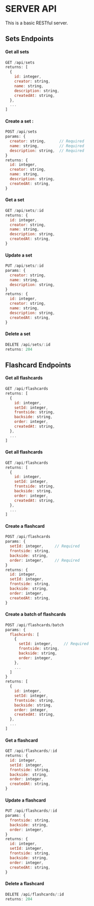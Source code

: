 # SERVER API

This is a basic RESTful server.

## Sets Endpoints

#### Get all sets 
```javascript
GET /api/sets
returns: [
  {
    id: integer,
    creator: string,
    name: string,
    description: string,
    createdAt: string,
  },
  ...
]
```
#### Create a set :
```javascript
POST /api/sets
params: {
  creator: string,      // Required
  name: string,         // Required
  description: string,  // Required
}
returns: {
  id: integer,
  creator: string,
  name: string,
  description: string,
  createdAt: string,
}
```
#### Get a set
```javascript
GET /api/sets/:id
returns: {
  id: integer,
  creator: string,
  name: string,
  description: string,
  createdAt: string,
}
```
#### Update a set
```javascript
PUT /api/sets/:id
params: {
  creator: string,
  name: string,
  description: string,
}
returns: {
  id: integer,
  creator: string,
  name: string,
  description: string,
  createdAt: string,
}
```
#### Delete a set
```javascript
DELETE /api/sets/:id
returns: 204
```

## Flashcard Endpoints

#### Get all flashcards
```javascript
GET /api/flashcards
returns: [
  {
    id: integer,
    setId: integer,
    frontside: string,
    backside: string,
    order: integer,
    createdAt: string,
  },
  ...
]
```
#### Get all flashcards
```javascript
GET /api/flashcards
returns: [
  {
    id: integer,
    setId: integer,
    frontside: string,
    backside: string,
    order: integer,
    createdAt: string,
  },
  ...
]
```
#### Create a flashcard
```javascript
POST /api/flashcards
params: {
  setId: integer,     // Required
  frontside: string,
  backside: string,
  order: integer,     // Required
}
returns: {
  id: integer,
  setId: integer,
  frontside: string,
  backside: string,
  order: integer,
  createdAt: string,
}
```
#### Create a batch of flashcards
```javascript
POST /api/flashcards/batch
params: {
  flashcards: [
    {
      setId: integer,     // Required
      frontside: string,
      backside: string,
      order: integer,
    },
    ...
  ]
}
returns: [
  {
    id: integer,
    setId: integer,
    frontside: string,
    backside: string,
    order: integer,
    createdAt: string,
  },
  ...
]
```
#### Get a flashcard
```javascript
GET /api/flashcards/:id
returns: {
  id: integer,
  setId: integer,
  frontside: string,
  backside: string,
  order: integer,
  createdAt: string,
}
```
#### Update a flashcard
```javascript
PUT /api/flashcards/:id
params: {   
  frontside: string,
  backside: string,
  order: integer, 
}
returns: {
  id: integer,
  setId: integer,
  frontside: string,
  backside: string,
  order: integer,
  createdAt: string,
}
```
#### Delete a flashcard
```javascript
DELETE /api/flashcards/:id
returns: 204
```
